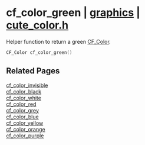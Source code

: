 # cf_color_green | [graphics](https://github.com/RandyGaul/cute_framework/blob/master/docs/graphics/README.md) | [cute_color.h](https://github.com/RandyGaul/cute_framework/blob/master/include/cute_color.h)

Helper function to return a green [CF_Color](https://github.com/RandyGaul/cute_framework/blob/master/docs/graphics/cf_color.md).

```cpp
CF_Color cf_color_green()
```

## Related Pages

[cf_color_invisible](https://github.com/RandyGaul/cute_framework/blob/master/docs/graphics/cf_color_invisible.md)  
[cf_color_black](https://github.com/RandyGaul/cute_framework/blob/master/docs/graphics/cf_color_black.md)  
[cf_color_white](https://github.com/RandyGaul/cute_framework/blob/master/docs/graphics/cf_color_white.md)  
[cf_color_red](https://github.com/RandyGaul/cute_framework/blob/master/docs/graphics/cf_color_red.md)  
[cf_color_grey](https://github.com/RandyGaul/cute_framework/blob/master/docs/graphics/cf_color_grey.md)  
[cf_color_blue](https://github.com/RandyGaul/cute_framework/blob/master/docs/graphics/cf_color_blue.md)  
[cf_color_yellow](https://github.com/RandyGaul/cute_framework/blob/master/docs/graphics/cf_color_yellow.md)  
[cf_color_orange](https://github.com/RandyGaul/cute_framework/blob/master/docs/graphics/cf_color_orange.md)  
[cf_color_purple](https://github.com/RandyGaul/cute_framework/blob/master/docs/graphics/cf_color_purple.md)  

